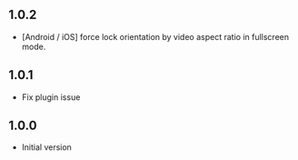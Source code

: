 ## 1.0.2

* [Android / iOS] force lock orientation by video aspect ratio in fullscreen mode.

## 1.0.1

* Fix plugin issue

## 1.0.0

* Initial version

